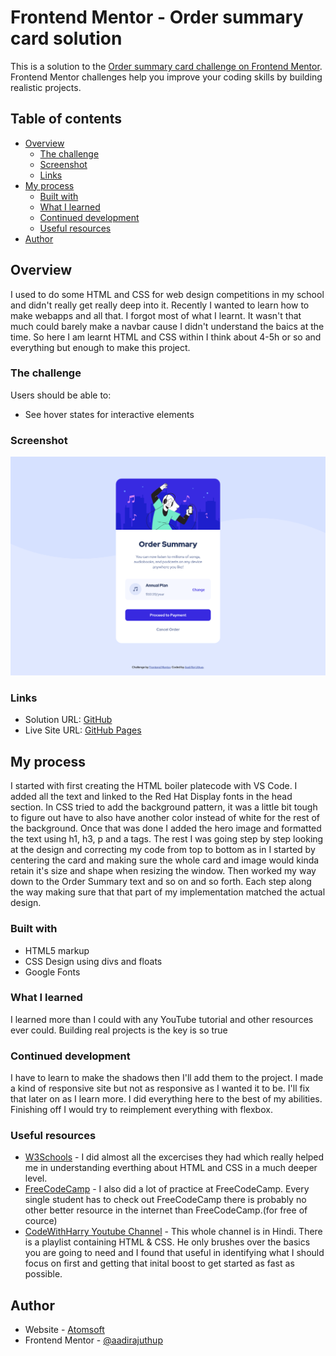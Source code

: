# Frontend Mentor - Order summary card solution

This is a solution to the [Order summary card challenge on Frontend Mentor](https://www.frontendmentor.io/challenges/order-summary-component-QlPmajDUj). Frontend Mentor challenges help you improve your coding skills by building realistic projects. 

## Table of contents

- [Overview](#overview)
  - [The challenge](#the-challenge)
  - [Screenshot](#screenshot)
  - [Links](#links)
- [My process](#my-process)
  - [Built with](#built-with)
  - [What I learned](#what-i-learned)
  - [Continued development](#continued-development)
  - [Useful resources](#useful-resources)
- [Author](#author)

## Overview
I used to do some HTML and CSS for web design competitions in my school and didn't really get really deep into it. Recently I wanted to learn how to make webapps and all that. I forgot most of what I learnt. It wasn't that much could barely make a navbar cause I didn't understand the baics at the time. So here I am learnt HTML and CSS within I think about 4-5h or so and everything but enough to make this project.
### The challenge

Users should be able to:

- See hover states for interactive elements

### Screenshot

![](./screenshot.png)
### Links

- Solution URL: [GitHub](https://github.com/aadirajuthup/order-summary-component)
- Live Site URL: [GitHub Pages](https://aadirajuthup.github.io/order-summary-component/)

## My process

I started with first creating the HTML boiler platecode with VS Code. I added all the text and linked to the Red Hat Display fonts in the head section. In CSS tried to add the background pattern, it was a little bit tough to figure out have to also have another color instead of white for the rest of the background. Once that was done I added the hero image and formatted the text using h1, h3, p and a tags. The rest I was going step by step looking at the design and correcting my code from top to bottom as in I started by centering the card and making sure the whole card and image would kinda retain it's size and shape when resizing the window. Then worked my way down to the Order Summary text and so on and so forth. Each step along the way making sure that that part of my implementation matched the actual design.

### Built with

- HTML5 markup
- CSS Design using divs and floats
- Google Fonts

### What I learned

I learned more than I could with any YouTube tutorial and other resources ever could. Building real projects is the key is so true

### Continued development

I have to learn to make the shadows then I'll add them to the project. I made a kind of responsive site but not as responsive as I wanted it to be. I'll fix that later on as I learn more. I did everything here to the best of my abilities. Finishing off I would try to reimplement everything with flexbox.

### Useful resources

- [W3Schools](https://w3schools.com) - I did almost all the excercises they had which really helped me in understanding everthing about HTML and CSS in a much deeper level.
- [FreeCodeCamp](https://freecodecamp.org) - I also did a lot of practice at FreeCodeCamp. Every single student has to check out FreeCodeCamp there is probably no other better resource in the internet than FreeCodeCamp.(for free of cource)
- [CodeWithHarry Youtube Channel](https://www.youtube.com/channel/UCeVMnSShP_Iviwkknt83cww) - This whole channel is in Hindi. There is a playlist containing HTML & CSS. He only brushes over the basics you are going to need and I found that useful in identifying what I should focus on first and getting that inital boost to get started as fast as possible.

## Author

- Website - [Atomsoft](https://atomsoft.in)
- Frontend Mentor - [@aadirajuthup](https://www.frontendmentor.io/profile/aadirajuthup)